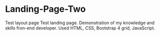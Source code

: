 # Landing-Page-Two
Test layout page
Test landing page. 
Demonstration of my knowledge and skills fron-end developer. 
Used HTML, CSS, Bootstrap 4 grid, JavaScript.
